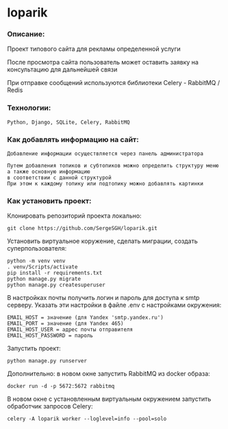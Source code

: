 # loparik
### Описание:
Проект типового сайта для рекламы определенной услуги

После просмотра сайта пользователь может оставить заявку на консультацию
для дальнейшей связи

При отправке сообщений используются библиотеки Celery - RabbitMQ / Redis

### Технологии:
```
Python, Django, SQLite, Celery, RabbitMQ
```

### Как добавлять информацию на сайт:
```
Добавление информации осуществляется через панель администратора
```
```
Путем добавления топиков и субтопиков можно определить структуру меню а также основную информацию
в соответствии с данной структурой
При этом к каждому топику или подтопику можно добавлять картинки
```
### Как установить проект:

Клонировать репозиторий проекта локально:
```
git clone https://github.com/SergeSGH/loparik.git
```
Установить виртуальное коружение, сделать миграции, создать суперпользователя:
```
python -m venv venv
. venv/Scripts/activate
pip install -r requirements.txt
python manage.py migrate
python manage.py createsuperuser
```
В настройках почты получить логин и пароль для доступа к smtp серверу.
Указать эти настройки в файле .env c настройками окружения:
```
EMAIL_HOST = значение (для Yandex 'smtp.yandex.ru')
EMAIL_PORT = значение (для Yandex 465)
EMAIL_HOST_USER = адрес почты отправителя
EMAIL_HOST_PASSWORD = пароль
```
Запустить проект:
```
python manage.py runserver
```
Дополнительно:
в новом окне запустить RabbitMQ из docker образа:
```
docker run -d -p 5672:5672 rabbitmq
```
В новом окне с установленным виртуальным окружением запустить обработчик запросов Celery:
```
celery -A loparik worker --loglevel=info --pool=solo
```
